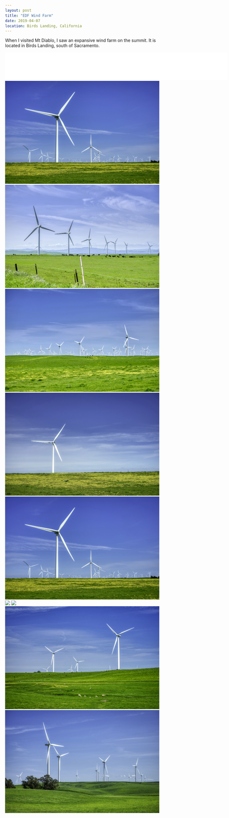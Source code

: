 ```yaml
---
layout: post
title: "EDF Wind Farm"
date: 2019-04-07
location: Birds Landing, California
---
```



When I visited Mt Diablo, I saw an expansive wind farm on the summit. It is located in Birds Landing, south of Sacramento.

<iframe src="//rcm-na.amazon-adsystem.com/e/cm?o=1&p=48&l=ur1&category=camera&banner=19BENSW5HYBZ4GW74NG2&f=ifr&linkID=ff9663dfb0b929bdf85b078f51dcf421&t=travelog008-20&tracking_id=travelog008-20" width="728" height="90" scrolling="no" border="0" marginwidth="0" style="border:none;" frameborder="0"></iframe>

<div class="post-image">
    <img src="img/windfarm/DSC02420.png">
</div>
<div class="post-image">
    <img src="img/windfarm/DSC02354.png">
</div>
<div class="post-image">
    <img src="img/windfarm/DSC02373.png">
</div>
<div class="post-image">
    <img src="img/windfarm/DSC02418.png">
</div>
<div class="post-image">
    <img src="img/windfarm/DSC02420.png">
</div>
<div class="post-image post-image--split">
    <img src="img/windfarm/DSC02465.png">
    <img src="img/windfarm/DSC02424.png">
</div>
<div class="post-image">
    <img src="img/windfarm/DSC02432.png">
</div>
<div class="post-image">
    <img src="img/windfarm/DSC02450.png">
</div>
